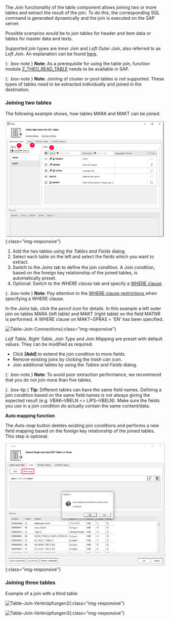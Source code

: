 The *Join* functionality of the table component allows joining two or more tables and extract the result of the join. 
To do this, the corresponding SQL command is generated dynamically and the join is executed on the SAP server. <br>

Possible scenarios would be to join tables for header and item data or tables for master data and texts. 

Supported join types are *Inner Join* and *Left Outer Join*, also referred to as *Left Join*. An explanation can be found [here](https://help.sap.com/doc/saphelp_nwpi71/7.1/en-US/cf/21ec77446011d189700000e8322d00/content.htm?no_cache=true). <br>


{: .box-note }
**Note**: As a prerequisite for using the table join, function module [Z_THEO_READ_TABLE](../sap-customizing/custom-function-module-for-table-extraction) needs to be available in SAP. <br> 

{: .box-note }
**Note**: Joining of cluster or pool tables is not supported. These types of tables need to be extracted individually and joined in the destination.

### Joining two tables
The following example shows, how tables MARA and MAKT can be joined.

![Table join steps](/img/content/join_steps_1.png){:class="img-responsive"}

1. Add the two tables using the *Tables and Fields* dialog.
2. Select each table on the left and select the fields which you want to extract. 
3. Switch to the *Joins* tab to define the join condition. A Join condition, based on the foreign key relationship of the joined tables, is automatically preset.
4. Optional: Switch to the *WHERE clause* tab and specify a [WHERE clause](./where-clause).

{: .box-note }
**Note**: Pay attention to the [WHERE clause restrictions ](./where-clause#where-clause-restrictions) when specifying a WHERE clause.

In the *Joins* tab, click the *pencil icon* for details. In this example a left outer join on tables MARA (left table) and MAKT (right table) on the field MATNR is performed. A WHERE clause on MAKT~SPRAS = 'EN' has been specified.<br>

![Table-Join-Connections](/img/content/join_verknüpfungen_01.png){:class="img-responsive"}

*Left Table*, *Right Table*, *Join Type* and *Join Mapping* are preset with default values. They can be modified as required. <br>
- Click **[Add]** to extend the join condition to more fields. 
- Remove existing joins by clicking the *trash can icon*. 
- Join additional tables by using the *Tables and Fields* dialog. 

{: .box-note }
**Note**: To avoid poor extraction performance, we recommend that you do not join more than five tables.

{: .box-tip }
**Tip**: Different tables can have the same field names. Defining a join condition based on the same field names is not always giving the expected result (e.g. VBAK~VBELN <> LIPS~VBELN).
Make sure the fields you use in a join condition do actually contain the same content/data.

**Auto mapping function** <br>

The *Auto-map* button deletes existing join conditions and performs a new field mapping based on the foreign key relationship of the joined tables. This step is optional.

![Table-Join-Automapping](/img/content/join_automap.png){:class="img-responsive"}



### Joining three tables
Example of a join with a third table:

![Table-Join-Verknüpfungen2](/img/content/join_verknüpfungen_02.png){:class="img-responsive"}

![Table-Join-Verknüpfungen3](/img/content/join_verknüpfungen_03.png){:class="img-responsive"}

   

